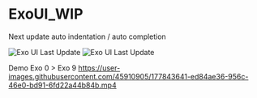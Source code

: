 # ExoUI_WIP

Next update auto indentation / auto completion

![Exo UI Last Update](https://user-images.githubusercontent.com/45910905/177890363-4f01360c-78e4-4476-8f4a-8d91623b0762.png)
![Exo UI Last Update](https://user-images.githubusercontent.com/45910905/177907374-009defde-2a62-42ae-99ac-d6af566a8ee0.png)

Demo Exo 0 > Exo 9
https://user-images.githubusercontent.com/45910905/177843641-ed84ae36-956c-46e0-bd91-6fd22a44b84b.mp4

